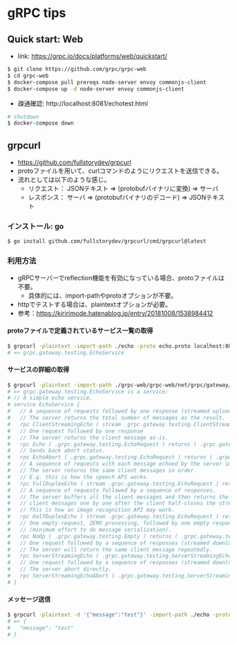 # gRPC tips

## Quick start: Web

- link: https://grpc.io/docs/platforms/web/quickstart/

```bash
$ git clone https://github.com/grpc/grpc-web
$ cd grpc-web
$ docker-compose pull prereqs node-server envoy commonjs-client
$ docker-compose up -d node-server envoy commonjs-client
```

- 疎通確認: http://localhost:8081/echotest.html

```bash
# shutdown
$ docker-compose down
```

## grpcurl

- https://github.com/fullstorydev/grpcurl
- protoファイルを用いて、curlコマンドのようにリクエストを送信できる。
- 流れとしては以下のような感じ。
    - リクエスト： JSONテキスト => (protobufバイナリに変換) => サーバ
    - レスポンス： サーバ => (protobufバイナリのデコード) => JSONテキスト

### インストール: go

```bash
$ go install github.com/fullstorydev/grpcurl/cmd/grpcurl@latest
```

### 利用方法

- gRPCサーバーでreflection機能を有効になっている場合、protoファイルは不要。
    - 具体的には、import-pathやprotoオプションが不要。
- httpでテストする場合は、plaintextオプションが必要。
- 参考：https://kiririmode.hatenablog.jp/entry/20181008/1538984412

#### protoファイルで定義されているサービス一覧の取得

```bash
$ grpcurl -plaintext -import-path ./echo -proto echo.proto localhost:8080 list
# => grpc.gateway.testing.EchoService
```

#### サービスの詳細の取得

```bash
$ grpcurl -plaintext -import-path ./grpc-web/grpc-web/net/grpc/gateway/examples/echo -proto echo.proto localhost:8080 describe grpc.gateway.testing.EchoService
# => grpc.gateway.testing.EchoService is a service:
# // A simple echo service.
# service EchoService {
#   // A sequence of requests followed by one response (streamed upload).
#   // The server returns the total number of messages as the result.
#   rpc ClientStreamingEcho ( stream .grpc.gateway.testing.ClientStreamingEchoRequest ) returns ( .grpc.gateway.testing.ClientStreamingEchoResponse );
#   // One request followed by one response
#   // The server returns the client message as-is.
#   rpc Echo ( .grpc.gateway.testing.EchoRequest ) returns ( .grpc.gateway.testing.EchoResponse );
#   // Sends back abort status.
#   rpc EchoAbort ( .grpc.gateway.testing.EchoRequest ) returns ( .grpc.gateway.testing.EchoResponse );
#   // A sequence of requests with each message echoed by the server immediately.
#   // The server returns the same client messages in order.
#   // E.g. this is how the speech API works.
#   rpc FullDuplexEcho ( stream .grpc.gateway.testing.EchoRequest ) returns ( stream .grpc.gateway.testing.EchoResponse );
#   // A sequence of requests followed by a sequence of responses.
#   // The server buffers all the client messages and then returns the same
#   // client messages one by one after the client half-closes the stream.
#   // This is how an image recognition API may work.
#   rpc HalfDuplexEcho ( stream .grpc.gateway.testing.EchoRequest ) returns ( stream .grpc.gateway.testing.EchoResponse );
#   // One empty request, ZERO processing, followed by one empty response
#   // (minimum effort to do message serialization).
#   rpc NoOp ( .grpc.gateway.testing.Empty ) returns ( .grpc.gateway.testing.Empty );
#   // One request followed by a sequence of responses (streamed download).
#   // The server will return the same client message repeatedly.
#   rpc ServerStreamingEcho ( .grpc.gateway.testing.ServerStreamingEchoRequest ) returns ( stream .grpc.gateway.testing.ServerStreamingEchoResponse );
#   // One request followed by a sequence of responses (streamed download).
#   // The server abort directly.
#   rpc ServerStreamingEchoAbort ( .grpc.gateway.testing.ServerStreamingEchoRequest ) returns ( stream .grpc.gateway.testing.ServerStreamingEchoResponse );
# }
```

#### メッセージ送信

```bash
$ grpcurl -plaintext -d '{"message":"test"}' -import-path ./echo -proto echo.proto localhost:8080 grpc.gateway.testing.EchoService/Echo
# => {
#   "message": "test"
# }
```
